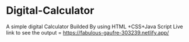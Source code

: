 # Digital-Calculator
A simple digital Calculator Builded By using HTML +CSS+Java Script
Live link to see the output = https://fabulous-gaufre-303239.netlify.app/
